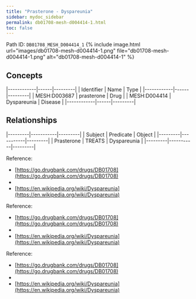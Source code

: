 ```yaml
---
title: "Prasterone - Dyspareunia"
sidebar: mydoc_sidebar
permalink: db01708-mesh-d004414-1.html
toc: false 
---
```



Path ID: `DB01708_MESH_D004414_1`
{% include image.html url="images/db01708-mesh-d004414-1.png" file="db01708-mesh-d004414-1.png" alt="db01708-mesh-d004414-1" %}

## Concepts

|------------|------|---------|
| Identifier | Name | Type    |
|------------|------|---------|
| MESH:D003687 | prasterone | Drug |
| MESH:D004414 | Dyspareunia | Disease |
|------------|------|---------|

## Relationships

|---------|-----------|---------|
| Subject | Predicate | Object  |
|---------|-----------|---------|
| Prasterone | TREATS | Dyspareunia |
|---------|-----------|---------|

Reference: 
  - [https://go.drugbank.com/drugs/DB01708](https://go.drugbank.com/drugs/DB01708)
  - 
  - [https://en.wikipedia.org/wiki/Dyspareunia](https://en.wikipedia.org/wiki/Dyspareunia)

Reference: 
  - [https://go.drugbank.com/drugs/DB01708](https://go.drugbank.com/drugs/DB01708)
  - 
  - [https://en.wikipedia.org/wiki/Dyspareunia](https://en.wikipedia.org/wiki/Dyspareunia)

Reference: 
  - [https://go.drugbank.com/drugs/DB01708](https://go.drugbank.com/drugs/DB01708)
  - 
  - [https://en.wikipedia.org/wiki/Dyspareunia](https://en.wikipedia.org/wiki/Dyspareunia)
